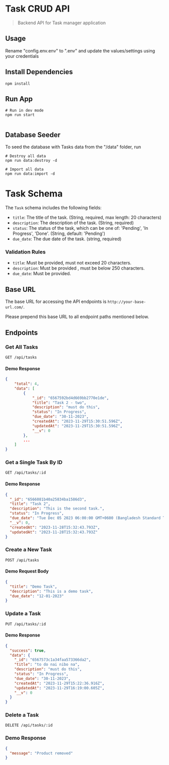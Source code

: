 # Task CRUD API

> Backend API for Task manager application

## Usage

Rename "config.env.env" to ".env" and update the values/settings using your credentials

## Install Dependencies

```
npm install
```

## Run App

```
# Run in dev mode
npm run start


```

## Database Seeder

To seed the database with Tasks data from the "/data" folder, run

```
# Destroy all data
npm run data:destroy -d

# Import all data
npm run data:import -d
```

# Task Schema

The `Task` schema includes the following fields:

- `title`: The title of the task. (String, required, max length: 20 characters)
- `description`: The description of the task. (String, required)
- `status`: The status of the task, which can be one of: 'Pending', 'In Progress', 'Done'. (String, default: 'Pending')
- `due_date`: The due date of the task. (string, required)

### Validation Rules

- `title`: Must be provided, must not exceed 20 characters.
- `description`: Must be provided , must be below 250 characters.
- `due_date`: Must be provided.

## Base URL

The base URL for accessing the API endpoints is `http://your-base-url.com/`.

Please prepend this base URL to all endpoint paths mentioned below.

## Endpoints

### Get All Tasks

```http
GET /api/tasks
```

#### Demo Response

```json
{
    "total": 4,
    "data": [
        {
            "_id": "6567592bd4d669bb2770e1de",
            "title": "Task 2 - two",
            "description": "must do this",
            "status": "In Progress",
            "due_date": "30-11-2023",
            "createdAt": "2023-11-29T15:30:51.596Z",
            "updatedAt": "2023-11-29T15:30:51.596Z",
            "__v": 0
        },
        ...
    ]
}
```

### Get a Single Task By ID

```http
GET /api/tasks/:id
```

#### Demo Response

```json
{
  "_id": "6566081b40a25834ba1586d3",
  "title": "Task 2",
  "description": "This is the second task.",
  "status": "In Progress",
  "due_date": "Tue Dec 05 2023 06:00:00 GMT+0600 (Bangladesh Standard Time)",
  "__v": 0,
  "createdAt": "2023-11-28T15:32:43.793Z",
  "updatedAt": "2023-11-28T15:32:43.793Z"
}
```

### Create a New Task

```http
POST /api/tasks
```

#### Demo Request Body

```json
{
  "title": "Demo Task",
  "description": "This is a demo task",
  "due_date": "12-01-2023"
}
```

### Update a Task

```http
PUT /api/tasks/:id
```

#### Demo Response

```json
{
  "success": true,
  "data": {
    "_id": "6567573c1a34faa573366da2",
    "title": "to do nai nibo na",
    "description": "must do this",
    "status": "In Progress",
    "due_date": "30-11-2023",
    "createdAt": "2023-11-29T15:22:36.916Z",
    "updatedAt": "2023-11-29T16:19:00.605Z",
    "__v": 0
  }
}
```

### Delete a Task

```http
DELETE /api/tasks/:id
```

### Demo Response

```json
{
  "message": "Product removed"
}
```
